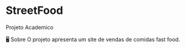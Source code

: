 # StreetFood
Projeto Academico 

🖥️ Sobre
O projeto apresenta um site de vendas de comidas fast food.

